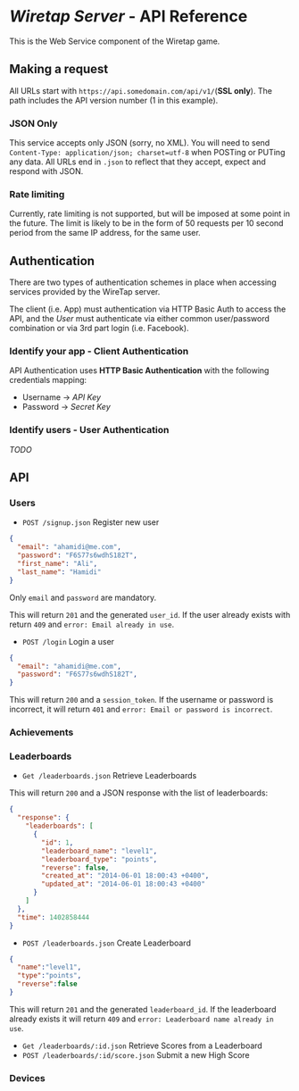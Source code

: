 # _Wiretap Server_ - API Reference

This is the Web Service component of the Wiretap game.

## Making a request
All URLs start with `https://api.somedomain.com/api/v1/`(**SSL only**). The path includes the API version number (1 in this example).

### JSON Only

This service accepts only JSON (sorry, no XML). You will need to send `Content-Type: application/json; charset=utf-8` when POSTing or PUTing any data. All URLs end in `.json` to reflect that they accept, expect and respond with JSON.

### Rate limiting

Currently, rate limiting is not supported, but will be imposed at some point in the future. The limit is likely to be in the form of 50 requests per 10 second period from the same IP address, for the same user.

## Authentication
There are two types of authentication schemes in place when accessing services provided by the WireTap server.

The client (i.e. App) must authentication via HTTP Basic Auth to access the API, and the _User_ must authenticate via either common user/password combination or via 3rd part login (i.e. Facebook).

### Identify your app - Client Authentication

API Authentication uses **HTTP Basic Authentication** with the following credentials mapping:
* Username -> _API Key_
* Password -> _Secret Key_

### Identify users - User Authentication

_TODO_

## API

### Users

* `POST /signup.json` Register new user

```json
{
  "email": "ahamidi@me.com",
  "password": "F6S77s6wdhS182T",
  "first_name": "Ali",
  "last_name": "Hamidi"
}
```

Only `email` and `password` are mandatory.

This will return `201` and the generated `user_id`. If the user already exists with return `409` and `error: Email already in use`.

* `POST /login` Login a user

```json
{
  "email": "ahamidi@me.com",
  "password": "F6S77s6wdhS182T",
}
```

This will return `200` and a `session_token`. If the username or password is incorrect, it will return `401` and `error: Email or password is incorrect`.

### Achievements

### Leaderboards

* `Get /leaderboards.json` Retrieve Leaderboards

This will return `200` and a JSON response with the list of leaderboards:
```json
{
  "response": {
    "leaderboards": [
      {
        "id": 1,
        "leaderboard_name": "level1",
        "leaderboard_type": "points",
        "reverse": false,
        "created_at": "2014-06-01 18:00:43 +0400",
        "updated_at": "2014-06-01 18:00:43 +0400"
      }
    ]
  },
  "time": 1402858444
}
```

* `POST /leaderboards.json` Create Leaderboard

```json
{
  "name":"level1",
  "type":"points",
  "reverse":false
}
```
This will return `201` and the generated `leaderboard_id`. If the leaderboard already exists it will return `409` and `error: Leaderboard name already in use`.

* `Get /leaderboards/:id.json` Retrieve Scores from a Leaderboard
* `POST /leaderboards/:id/score.json` Submit a new High Score

### Devices
